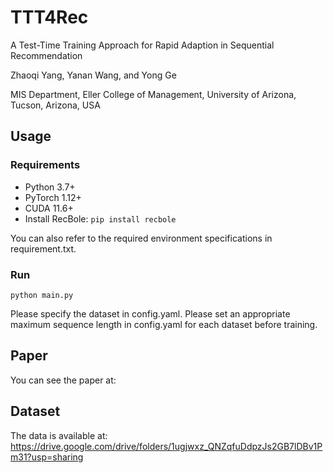 # TTT4Rec
A Test-Time Training Approach for Rapid Adaption in Sequential Recommendation

Zhaoqi Yang, Yanan Wang, and Yong Ge

MIS Department, Eller College of Management, University of Arizona, Tucson, Arizona, USA

## Usage

### Requirements
* Python 3.7+
* PyTorch 1.12+
* CUDA 11.6+
* Install RecBole:
   `pip install recbole`

You can also refer to the required environment specifications in requirement.txt.

### Run
`
python main.py
`

Please specify the dataset in config.yaml. Please set an appropriate maximum sequence length in config.yaml for each dataset before training.


## Paper
You can see the paper at:


## Dataset
The data is available at:
https://drive.google.com/drive/folders/1ugjwxz_QNZqfuDdpzJs2GB7lDBv1Pm31?usp=sharing

